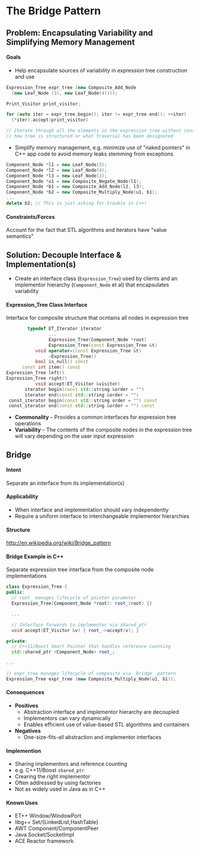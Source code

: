 # The Bridge Pattern

## Problem: Encapsulating Variability and Simplifying Memory Management

#### Goals

  * Help encapsulate sources of variability in expression tree construction and use


```c++
Expression_Tree expr_tree (new Composite_Add_Node
  (new Leaf_Node (3), new Leaf_Node(4))));

Print_Visitor print_visitor;

for (auto iter = expr_tree.begin(); iter != expr_tree.end(); ++iter)
  (*iter).accept(print_visitor)

// Iterate through all the elements in the expression tree without concern for 
// how tree is structured or what traversal has been designated

```

  * Simplify memory management, e.g. minimize use of "naked pointers" in C++ app code to avoid memory leaks stemming from exceptions

```c++
Component_Node *l1 = new Leaf_Node(5);
Component_Node *l2 = new Leaf_Node(4);
Component_Node *l3 = new Leaf_Node(3);
Component_Node *u1 = new Composite_Negate_Node(l1);
Component_Node *b1 = new Composite_Add_Node(l2, l3);
Component_Node *b2 = new Composite_Multiply_Node(u1, b1);
...
delete b2; // This is just asking for trouble in C++!
```

#### Constraints/Forces
Account for the fact that STL algorithms and iterators have "value semantics"

## Solution: Decouple Interface & Implementation(s)

  * Create an interface class (`Expression_Tree`) used by clients and an implementor hierarchy (`Component_Node` et al) that encapsulates variability

#### Expression_Tree Class Interface

Interface for composite structure that ocntains all nodes in expression tree

```c++
        typedef ET_Iterator iterator
                ...
                Expression_Tree(Component_Node *root)
                Expression_Tree(const Expression_Tree &t)
           void operator=(const Expression_Tree &t)
                ~Expression_Tree()
           bool is_null() const
      const int item() const
Expression_Tree left()
Expression_Tree right()
           void accept(ET_Visitor &visitor)
       iterator begin(const std::string &order = "")
       iterator end(const std::string &order = "")
 const_iterator begin(const std::string order = "") const 
 const_iterator end(const std::string &order = "") const
```

  * **Commonality** &ndash; Provides a common interfaces for expression tree operations
  * **Variability** &ndash; The contents of the composite nodes in the expression tree will vary depending on the user input expression

## Bridge

#### Intent
Separate an interface from its implementation(s)

#### Applicability

  * When interface and implementation should vary independently
  * Require a uniform interface to interchangeable implementor hierarchies

#### Structure
http://en.wikipedia.org/wiki/Bridge_pattern

#### Bridge Example in C++
Separate expression tree interface from the composite node implementations

```c++
class Expression_Tree { 
public:
  // root_ manages lifecycle of pointer parameter
  Expression_Tree(Component_Node *root): root_(root) {}

  ...

  // Interface forwards to implementor via shared_ptr
  void accept(ET_Visitor &v) { root_->accept(v); } 

private:
  // C++11/Boost Smart Pointer that handles reference counting
  std::shared_ptr <Component_Node> root_;

...

// expr_tree manages lifecycle of composite via _Bridge_ pattern
Expression_Tree expr_tree (new Composite_Multiply_Node(u1, b1));
```

#### Consequences

  * **Positives**
    * Abstraction interface and implementor hierarchy are decoupled
    * Implementors can vary dynamically
    * Enables efficient use of value-based STL algorithms and containers
  * **Negatives**
    * One-size-fits-all abstraction and implementor interfaces

#### Implemention

  * Sharing implementors and reference counting
  * e.g. C++11/Boost `shared_ptr`
  * Crearing the right implementor
  * Often addressed by using factories
  * Not as widely used in Java as in C++

#### Known Uses

  * ET++ Window/WindowPort
  * libg++ Set/{LinkedList,HashTable}
  * AWT Component/ComponentPeer
  * Java Socket/SocketImpl
  * ACE Reactor framework
